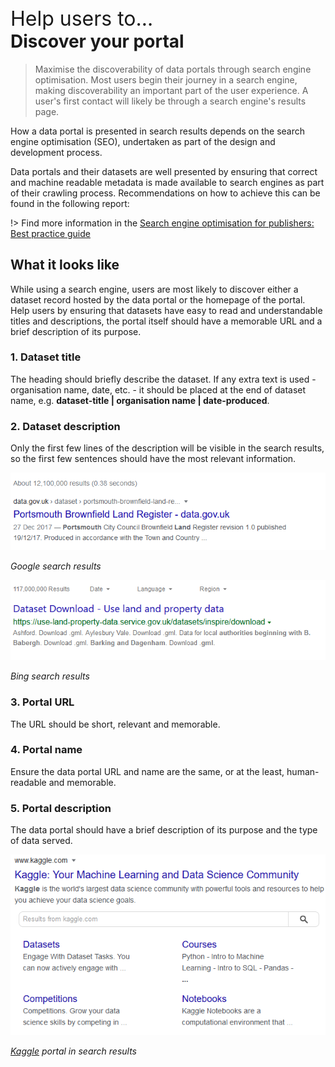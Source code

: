 <div class="small-heading" style="margin-top: 45px; font-size: 32px;">Help users to...</div>
<h1 id="discover-your-portal" style="margin-top: 0px">Discover your portal</h1>

> Maximise the discoverability of data portals through search engine optimisation. Most users begin their journey in a search engine, making discoverability an important part of the user experience. A user's first contact will likely be through a search engine's results page.

How a data portal is presented in search results depends on the search engine optimisation (SEO), undertaken as part of the design and development process.

Data portals and their datasets are well presented by ensuring that correct and machine readable metadata is made available to search engines as part of their crawling process. Recommendations on how to achieve this can be found in the following report:

!> Find more information in the [Search engine optimisation for publishers: Best practice guide](https://www.gov.uk/government/publications/search-engine-optimisation-for-publishers-best-practice-guide)
## What it looks like

While using a search engine, users are most likely to discover either a dataset record hosted by the data portal or the homepage of the portal. Help users by ensuring that datasets have easy to read and understandable titles and descriptions, the portal itself should have a memorable URL and a brief description of its purpose. 

### 1. Dataset title

The heading should briefly describe the dataset. If any extra text is used - organisation name, date, etc. - it should be placed at the end of dataset name, e.g. **dataset-title | organisation name | date-produced**.

### 2. Dataset description

Only the first few lines of the description will be visible in the search results, so the first few sentences should have the most relevant information.

<div class="image-container">

![Google search results page](../../_media/stage-1/google-search-results.png)

*Google search results*

![Big search results page](../../_media/stage-1/bing-search-results.png)

*Bing search results*

</div>

### 3. Portal URL

The URL should be short, relevant and memorable.

### 4. Portal name

Ensure the data portal URL and name are the same, or at the least, human-readable and memorable.

### 5. Portal description

The data portal should have a brief description of its purpose and the type of data served.

<div class="image-container">

![Google results](../../_media/stage-1/kaggle-in-google.png)

*[Kaggle](http://www.kaggle.com) portal in search results*

</div>
